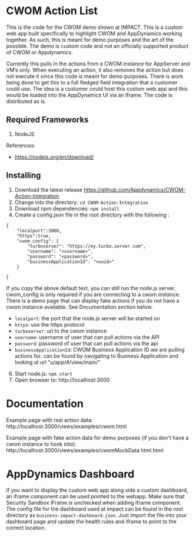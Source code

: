 
# CWOM Action List
This is the code for the CWOM demo shown at IMPACT.  This is a custom web app built specifically to highlight CWOM and AppDynamics working together.  As such, this is meant for demo purposes and the art of the possible. The demo is custom code and not an officially supported product of CWOM or Appdynamics. 

Currently this pulls in the actions from a CWOM instance for AppServer and VM’s only.  When executing an action, it also removes the action but does not execute it since this code is meant for demo purposes.  There is work being done to get this to a full fledged field integration that a customer could use. The idea is a customer could host this custom web app and this would be loaded into the AppDynamics UI via an Iframe. The code is distributed as is.  

## Required Frameworks

1. NodeJS

References:

* https://nodejs.org/en/download/


## Installing

1. Download the latest release https://github.com/Appdynamics/CWOM-Action-Integration
1. Change into the directory: `cd CWOM-Action-Integration`
1. Download npm dependencies: `npm install`
1. Create a config.json file in the root directory with the following :

```
{
	"localport":3000,
    "https":true,
	"cwom_config": {
		"turboserver": "https://my.turbo.server.com",
		"username": "<username>",
		"password": "<password>",
		"businessApplicationId": "<uuid>"
	}

}
```

If you copy the above default text, you can still run the node.js server. cwom_config is only required if you are connecting to a cwom instance. There is a demo page that can display fake actions if you do not have a cwom instance available. See Documentation section below.

* `localport`: the port that the node.js server will be started on
* `https`: use the https protocol
* `turboserver`: url to the cwom instance
* `username`: username of user that can pull actions via the API
* `password`: password of user that can pull actions via the api
* `businessApplicationId`: CWOM Business Application ID we are pulling actions for. can be found by navigating to Business Application and looking at url "u/app/#/view/main/<id>"


6. Start node.js: `npm start`
7. Open browser to:
   http://localhost:3000



# Documentation
Example page with real action data: http://localhost:3000/views/examples/cwom.html 

Example page with fake action data for demo purposes (if you don't have a cwom instance to hook into): http://localhost:3000/views/examples/cwomMockData.html.html

# AppDynamics Dashboard
If you want to display the custom web app along side a custom dashboard, an iframe component can be used pointed to the webapp.  Make sure that Security Sandbox IFrame is unchecked when adding iframe component. The config file for the dashboard used at impact can be found in the root directory as `business-impact-dashboard.json`.  Just import the file into your dashboard page and update the health rules and iframe to point to the correct location.


